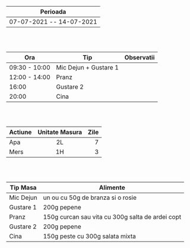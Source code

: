 |Perioada|
| ------ |
| 07-07-2021 -- 14-07-2021 | - 86.2 KG

<br>
<br>

|  Ora | Tip | Observatii |
|---|---|---|
| 09:30 - 10:00 | Mic Dejun + Gustare 1  |
| 12:00 - 14:00 | Pranz 
| 16:00 | Gustare 2 |
| 20:00 | Cina |

<br>
<br>

| Actiune       | Unitate Masura| Zile |
| ------------- |:-------------:|-------------:|
| Apa      |2L| 7 |
| Mers     |1H| 3 |

<br>
<br>

| Tip Masa  | Alimente |
|---|---|
| Mic Dejun | un ou cu 50g de branza si o rosie |
| Gustare 1 | 200g pepene |
| Pranz | 150g curcan sau vita cu 300g salta de ardei copt |
| Gustare 2 | 200g pepene | 
| Cina | 150g peste cu 300g salata mixta |
